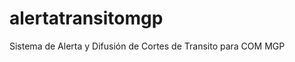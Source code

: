 alertatransitomgp
=================

Sistema de Alerta y Difusión de Cortes de Transito para COM MGP
